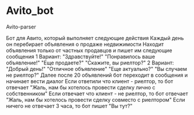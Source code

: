 # Avito_bot
Avito-parser


Бот для Авито, который выполняет следующие действия
Каждый день он перебирает объявления о продаже недвижимости 
Находит объявления только от частных продавцов и пишет им следующие сообщения
1 Вариант: "Здравствуйте!" "Понравилось ваше объявление!" "Еще продаете?" "Скажите, вы риелтор?"
2 Вариант: "Добрый день!" "Отличное объявление" "Еще актуально?" "Вы случаем не риелтор?"
Далее после 20 объявлений бот переходит в сообщения и начинает вести диалог
Если ответили что клиент - риелтор, то бот отвечает "Жаль, нам бы хотелось провести сделку лично с собственником"
Если отвечает что клиент - не риелтор, то бот отвечает "Жаль, нам бы хотелось провести сделку совместо с риелтором"
Если ничего не отвечает 3 часа, то бот пишет "Вы тут?"

